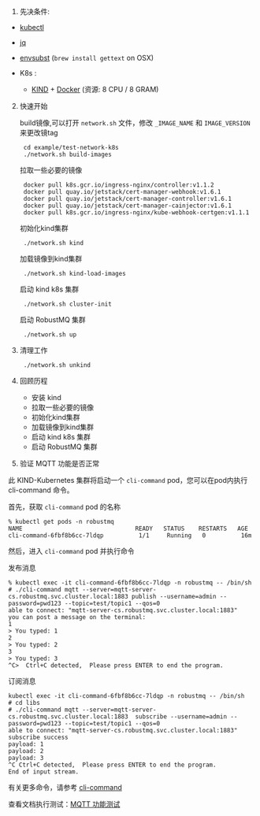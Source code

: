 1. 先决条件:

- [kubectl](https://kubernetes.io/docs/tasks/tools/)
- [jq](https://stedolan.github.io/jq/)
- [envsubst](https://www.gnu.org/software/gettext/manual/html_node/envsubst-Invocation.html) (`brew install gettext` on OSX)

- K8s :
  - [KIND](https://kind.sigs.k8s.io/docs/user/quick-start/#installation) + [Docker](https://www.docker.com) (资源: 8 CPU / 8 GRAM)


2. 快速开始


    build镜像,可以打开 `network.sh` 文件，修改 `_IMAGE_NAME` 和 `IMAGE_VERSION` 来更改镜tag

    ```shell
     cd example/test-network-k8s
     ./network.sh build-images
    ```

    拉取一些必要的镜像

    ```shell
     docker pull k8s.gcr.io/ingress-nginx/controller:v1.1.2
     docker pull quay.io/jetstack/cert-manager-webhook:v1.6.1
     docker pull quay.io/jetstack/cert-manager-controller:v1.6.1
     docker pull quay.io/jetstack/cert-manager-cainjector:v1.6.1
     docker pull k8s.gcr.io/ingress-nginx/kube-webhook-certgen:v1.1.1
    ```

    初始化kind集群

    ```shell
     ./network.sh kind
    ```

    加载镜像到kind集群

    ```shell
     ./network.sh kind-load-images
    ```

    启动 kind k8s 集群

    ```shell
     ./network.sh cluster-init
    ```

    启动 RobustMQ 集群

    ```shell
     ./network.sh up
    ```

3. 清理工作

    ```shell
     ./network.sh unkind
    ```

4. 回顾历程

   - 安装 kind
   - 拉取一些必要的镜像
   - 初始化kind集群
   - 加载镜像到kind集群
   - 启动 kind k8s 集群
   - 启动 RobustMQ 集群

5. 验证 MQTT 功能是否正常


此 KIND-Kubernetes 集群将启动一个 `cli-command` pod，您可以在pod内执行 cli-command 命令。

首先，获取 `cli-command` pod 的名称

```console
% kubectl get pods -n robustmq
NAME                                READY   STATUS    RESTARTS   AGE
cli-command-6fbf8b6cc-7ldqp          1/1     Running   0          16m
```
然后，进入 `cli-command` pod 并执行命令

发布消息

 ```console
 % kubectl exec -it cli-command-6fbf8b6cc-7ldqp -n robustmq -- /bin/sh
 # ./cli-command mqtt --server=mqtt-server-cs.robustmq.svc.cluster.local:1883 publish --username=admin --password=pwd123 --topic=test/topic1 --qos=0
 able to connect: "mqtt-server-cs.robustmq.svc.cluster.local:1883"
 you can post a message on the terminal:
 1
 > You typed: 1
 2
 > You typed: 2
 3
 > You typed: 3
 ^C>  Ctrl+C detected,  Please press ENTER to end the program.
 ```

订阅消息

 ```console
 kubectl exec -it cli-command-6fbf8b6cc-7ldqp -n robustmq -- /bin/sh
 # cd libs
 # ./cli-command mqtt --server=mqtt-server-cs.robustmq.svc.cluster.local:1883  subscribe --username=admin --password=pwd123 --topic=test/topic1 --qos=0
 able to connect: "mqtt-server-cs.robustmq.svc.cluster.local:1883"
 subscribe success
 payload: 1
 payload: 2
 payload: 3
 ^C Ctrl+C detected,  Please press ENTER to end the program.
 End of input stream.
 ```
有关更多命令，请参考 [cli-command](../../RobustMQ-Command/Mqtt-Broker.md)

查看文档执行测试：[MQTT 功能测试](./MQTT-test.md)
